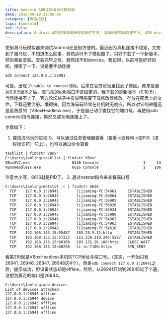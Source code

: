 ```yaml
---
title: Android ADB连接海马玩模拟器
date: 2016-09-19 21:00:00
category: [奇淫巧技]
tags: [Android]
toc: false
description: Android ADB连接海马玩模拟器的方法, 海马玩模拟器连接不上, ADB devices offline
---
```


使用海马玩模拟器来调试Android还是挺方便的。最近因为真机连接不稳定，又想到了海马玩，不知道怎么回事，竟然运行不了模拟器了，只好下载了一个新版本，然后重新安装。安装完毕之后，竟然找不到devices。我记得，以前可是好好的呢。搜索了一下。说是要手动连接

```bash
adb connect 127.0.0.1:53001
```
可是，出现了`unable to connect错误`。后来在官方论坛里找到了原因。原来是自从0.8.5版本之后，海马玩的adb端口不是固定的。我下载的是新版本（0.10.5），当然连接不上了。官方论坛帖子中有说明需要下载修改器修改。存放在网盘上的文件，下载还要注册。懒得搞。因为海马玩经常在待机时无响应，所以对它的进程还是蛮熟悉的（VBoxHeadless.exe），于是自己动手查找它的端口号。再使用adb connect指令连接，果然又成功地连接上了。

步骤如下：
1. 查找海马玩的进程ID，可以通过任务管理器查看（查看->选择列->把PID（进程标识符）勾上），也可以通过命令查看
```bash
tasklist | findstr VBox*
C:\Users\Jamling>tasklist | findstr VBox*
VBoxSVC.exe                   6536 Console                    1     13,332 K
VBoxHeadless.exe              6616 Console                    1    106,572 K
```
注意大小写，6616就是PID了。
2. 通过netstat指令来查看端口号
```bash
C:\Users\Jamling>netstat -o | findstr 6616
  TCP    127.0.0.1:26941        lijiaming-PC:54961     ESTABLISHED     6616
  TCP    127.0.0.1:26941        lijiaming-PC:56864     ESTABLISHED     6616
  TCP    127.0.0.1:26942        lijiaming-PC:56905     ESTABLISHED     6616
  TCP    127.0.0.1:26943        lijiaming-PC:56920     ESTABLISHED     6616
  TCP    127.0.0.1:26944        lijiaming-PC:56934     ESTABLISHED     6616
  TCP    127.0.0.1:26945        lijiaming-PC:56980     ESTABLISHED     6616
  TCP    127.0.0.1:26946        lijiaming-PC:54962     ESTABLISHED     6616
  TCP    127.0.0.1:26947        lijiaming-PC:54963     ESTABLISHED     6616
  TCP    127.0.0.1:26948        lijiaming-PC:54610     ESTABLISHED     6616
  TCP    192.168.133.15:55467   103.28.9.11:http       ESTABLISHED     6616
  TCP    192.168.133.15:57223   115.239.210.246:5287   ESTABLISHED     6616
  TCP    192.168.133.15:60100   183.131.26.108:http    CLOSE_WAIT      6616
  TCP    192.168.133.15:60298   ti-in-f100:https       SYN_SENT        6616
```
看第2列就是VBoxHeadless本机的TCP地址与端口号。（其实，一开始只有26941, 26946, 26947, 26948这4个），但是`adb connect 127.0.0.1:26941`之后，提示成功，但设备状态却是offline，然后，从26941开始到26945试了个遍。没想到真正的端口是26944。
```bash
C:\Users\Jamling>adb devices
List of devices attached
127.0.0.1:26945 offline
127.0.0.1:26944 device
127.0.0.1:26943 offline
127.0.0.1:26942 offline
127.0.0.1:26941 offline
```


